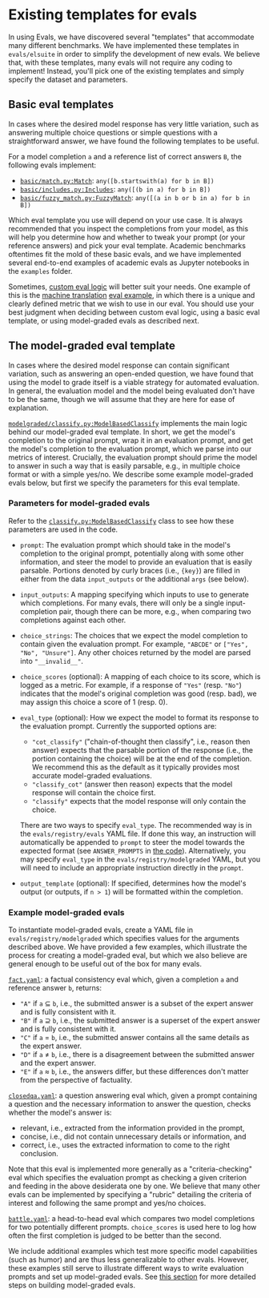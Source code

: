 # Existing templates for evals

In using Evals, we have discovered several "templates" that accommodate many different benchmarks. We have implemented these templates in `evals/elsuite` in order to simplify the development of new evals. We believe that, with these templates, many evals will not require any coding to implement! Instead, you'll pick one of the existing templates and simply specify the dataset and parameters.

## Basic eval templates

In cases where the desired model response has very little variation, such as answering multiple choice questions or simple questions with a straightforward answer, we have found the following templates to be useful.

For a model completion `a` and a reference list of correct answers `B`, the following evals implement:
- [`basic/match.py:Match`](../evals/elsuite/basic/match.py): `any([b.startswith(a) for b in B])`
- [`basic/includes.py:Includes`](../evals/elsuite/basic/includes.py): `any([(b in a) for b in B])`
- [`basic/fuzzy_match.py:FuzzyMatch`](../evals/elsuite/basic/fuzzy_match.py): `any([(a in b or b in a) for b in B])`

Which eval template you use will depend on your use case. It is always recommended that you inspect the completions from your model, as this will help you determine how and whether to tweak your prompt (or your reference answers) and pick your eval template. Academic benchmarks oftentimes fit the mold of these basic evals, and we have implemented several end-to-end examples of academic evals as Jupyter notebooks in the `examples` folder.

Sometimes, [custom eval logic](custom-eval.md) will better suit your needs. One example of this is the [machine translation](../evals/elsuite/translate.py) [eval example](../examples/lafand-mt.ipynb), in which there is a unique and clearly defined metric that we wish to use in our eval. You should use your best judgment when deciding between custom eval logic, using a basic eval template, or using model-graded evals as described next.

## The model-graded eval template

In cases where the desired model response can contain significant variation, such as answering an open-ended question, we have found that using the model to grade itself is a viable strategy for automated evaluation. In general, the evaluation model and the model being evaluated don't have to be the same, though we will assume that they are here for ease of explanation.

[`modelgraded/classify.py:ModelBasedClassify`](../evals/elsuite/modelgraded/classify.py) implements the main logic behind our model-graded eval template. In short, we get the model's completion to the original prompt, wrap it in an evaluation prompt, and get the model's completion to the evaluation prompt, which we parse into our metrics of interest. Crucially, the evaluation prompt should prime the model to answer in such a way that is easily parsable, e.g., in multiple choice format or with a simple yes/no. We describe some example model-graded evals below, but first we specify the parameters for this eval template.

### Parameters for model-graded evals

Refer to the [`classify.py:ModelBasedClassify`](../evals/elsuite/modelgraded/classify.py) class to see how these parameters are used in the code.

- `prompt`: The evaluation prompt which should take in the model's completion to the original prompt, potentially along with some other information, and steer the model to provide an evaluation that is easily parsable. Portions denoted by curly braces (i.e., `{key}`) are filled in either from the data `input_outputs` or the additional `args` (see below).
- `input_outputs`: A mapping specifying which inputs to use to generate which completions. For many evals, there will only be a single input-completion pair, though there can be more, e.g., when comparing two completions against each other.
- `choice_strings`: The choices that we expect the model completion to contain given the evaluation prompt. For example, `"ABCDE"` or `["Yes", "No", "Unsure"]`. Any other choices returned by the model are parsed into `"__invalid__"`.
- `choice_scores` (optional): A mapping of each choice to its score, which is logged as a metric. For example, if a response of `"Yes"` (resp. `"No"`) indicates that the model's original completion was good (resp. bad), we may assign this choice a score of 1 (resp. 0).
- `eval_type` (optional): How we expect the model to format its response to the evaluation prompt. Currently the supported options are:
  - `"cot_classify"` ("chain-of-thought then classify", i.e., reason then answer) expects that the parsable portion of the response (i.e., the portion containing the choice) will be at the end of the completion. We recommend this as the default as it typically provides most accurate model-graded evaluations.
  - `"classify_cot"` (answer then reason) expects that the model response will contain the choice first.
  - `"classify"` expects that the model response will only contain the choice.

  There are two ways to specify `eval_type`. The recommended way is in the `evals/registry/evals` YAML file. If done this way, an instruction will automatically be appended to `prompt` to steer the model towards the expected format (see `ANSWER_PROMPTS` in [the code](../evals/elsuite/modelgraded/classify.py)). Alternatively, you may specify `eval_type` in the `evals/registry/modelgraded` YAML, but you will need to include an appropriate instruction directly in the `prompt`.
- `output_template` (optional): If specified, determines how the model's output (or outputs, if `n > 1`) will be formatted within the completion.

### Example model-graded evals

To instantiate model-graded evals, create a YAML file in `evals/registry/modelgraded` which specifies values for the arguments described above. We have provided a few examples, which illustrate the process for creating a model-graded eval, but which we also believe are general enough to be useful out of the box for many evals.

[`fact.yaml`](../evals/registry/modelgraded/fact.yaml): a factual consistency eval which, given a completion `a` and reference answer `b`, returns:
- `"A"` if `a` $\subseteq$ `b`, i.e., the submitted answer is a subset of the expert answer and is fully consistent with it.
- `"B"` if `a` $\supseteq$ `b`, i.e., the submitted answer is a superset of the expert answer and is fully consistent with it.
- `"C"` if `a` $=$ `b`, i.e., the submitted answer contains all the same details as the expert answer.
- `"D"` if `a` $\neq$ `b`, i.e., there is a disagreement between the submitted answer and the expert answer.
- `"E"` if `a` $\approx$ `b`, i.e., the answers differ, but these differences don't matter from the perspective of factuality.

[`closedqa.yaml`](../evals/registry/modelgraded/closedqa.yaml): a question answering eval which, given a prompt containing a question and the necessary information to answer the question, checks whether the model's answer is:
- relevant, i.e., extracted from the information provided in the prompt,
- concise, i.e., did not contain unnecessary details or information, and
- correct, i.e., uses the extracted information to come to the right conclusion.

Note that this eval is implemented more generally as a "criteria-checking" eval which specifies the evaluation prompt as checking a given criterion and feeding in the above desiderata one by one. We believe that many other evals can be implemented by specifying a "rubric" detailing the criteria of interest and following the same prompt and yes/no choices.

[`battle.yaml`](../evals/registry/modelgraded/battle.yaml): a head-to-head eval which compares two model completions for two potentially different prompts. `choice_scores` is used here to log how often the first completion is judged to be better than the second.

We include additional examples which test more specific model capabilities (such as humor) and are thus less generalizable to other evals. However, these examples still serve to illustrate different ways to write evaluation prompts and set up model-graded evals. See [this section](build-eval.md#for-model-graded-evals-a-step-by-step-workflow) for more detailed steps on building model-graded evals.
